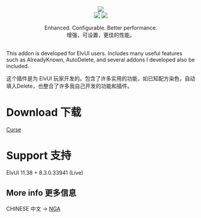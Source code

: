 <div align="center">
<img src="https://github.com/fang2hou/ElvUI_WindTools/blob/master/Title.png?raw=true"/><br>
<img src="https://img.shields.io/badge/ElvUI-11.372-blue.svg?longCache=true&style=for-the-badge"/>
<img src="https://img.shields.io/badge/Version-1.6.5-green.svg?longCache=true&style=for-the-badge"/>

Enhanced. Configurable. Better performance.<br>
增强，可设置，更佳的性能。
</div>

<br>
This addon is developed for ElvUI users. Includes many useful features such as AlreadyKnown, AutoDelete, and several addons I developed also be included.

这个插件是为 ElvUI 玩家开发的。包含了许多实用的功能，如已知配方染色，自动填入Delete，也整合了许多我自己开发的功能和插件。<br>


# Download 下载
[Curse](https://www.curseforge.com/wow/addons/elvui_windtools)

# Support 支持
ElvUI 11.38 + 8.3.0.33941  (Live)

## More info 更多信息
CHINESE 中文 → [NGA](http://bbs.ngacn.cc/read.php?tid=12142815)